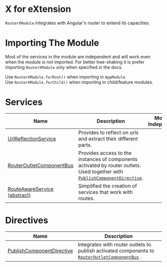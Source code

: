 # X for eXtension
`RouterXModule` integrates with Angular's router to extend its capacities.

# Importing The Module
Most of the services in the module are independent and will work even when the module is not imported. For better tree-shaking it is prefer importing `RouterXModule` only when specified in the docs.

Use `RouterXModule.forRoot()` when importing in `AppModule`.  
Use `RouterXModule.forChild()` when importing in child/feature modules.

# Services

| Name                                                                        | Description                                                                                                                                                                     | Module Independent                                               |
|-----------------------------------------------------------------------------|---------------------------------------------------------------------------------------------------------------------------------------------------------------------------------|:----------------------------------------------------------------:|
| [UrlReflectionService](/Modules/RouterXModule/UrlReflectionService)         | Provides to reflect on urls and extract their different parts.                                                                                                                  | ✔                                                               |
| [RouterOutletComponentBus](/Modules/RouterXModule/RouterOutletComponentBus) | Provides access to the instances of components activated by router outlets. Used together with [`PublishComponentDirective`](/Modules/RouterXModule/PublishComponentDirective). | [❕](/Modules/RouterXModule/RouterOutletComponentBus#How-to-use) |
| [RouteAwareService (abstract)]()                                        | Simplified the creation of services that work with routes.                                                                                                                      | ✔                                                               |

# Directives

| Name                                                                          | Description                                                                                                                                       |
|-------------------------------------------------------------------------------|---------------------------------------------------------------------------------------------------------------------------------------------------|
| [PublishComponentDirective](/Modules/RouterXModule/PublishComponentDirective) | Integrates with router outlets to publish activated components to [`RouterOutletComponentBus`](/Modules/RouterXModule/RouterOutletComponentBus) . |
